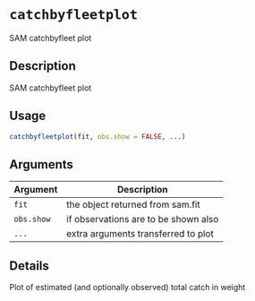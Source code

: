 # `catchbyfleetplot`

SAM catchbyfleet plot


## Description

SAM catchbyfleet plot


## Usage

```r
catchbyfleetplot(fit, obs.show = FALSE, ...)
```


## Arguments

Argument      |Description
------------- |----------------
`fit`     |     the object returned from sam.fit
`obs.show`     |     if observations are to be shown also
`...`     |     extra arguments transferred to plot


## Details

Plot of estimated (and optionally observed) total catch in weight


